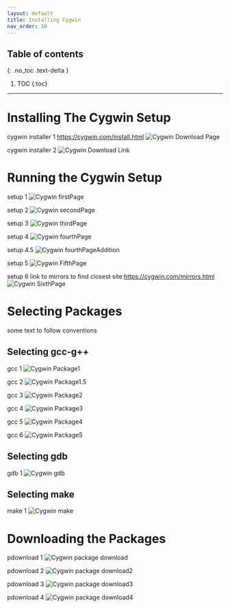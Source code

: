 ```yaml
---
layout: default
title: Installing Cygwin
nav_order: 10
---
```


## Table of contents
{: .no_toc .text-delta }

1. TOC
{:toc}

---

# Installing The Cygwin Setup
cygwin installer 1
https://cygwin.com/install.html
![Cygwin Download Page](https://cdn.discordapp.com/attachments/498622698050813962/695034944111640636/unknown.png "Download")

cygwin installer 2
![Cygwin Download Link](https://cdn.discordapp.com/attachments/498622698050813962/695036150854713416/unknown.png "Download2")

# Running the Cygwin Setup
setup 1
![Cygwin firstPage](https://cdn.discordapp.com/attachments/694977588405469265/694983080238252053/unknown.png "Setup 1")

setup 2
![Cygwin secondPage](https://cdn.discordapp.com/attachments/498622698050813962/695036893087137902/unknown.png "Setup 2")

setup 3
![Cygwin thirdPage](https://cdn.discordapp.com/attachments/694977588405469265/694983315295305878/unknown.png "Setup 3")

setup 4
![Cygwin fourthPage](https://cdn.discordapp.com/attachments/694977588405469265/694984033549156403/unknown.png "Setup 4")

setup 4.5
![Cygwin fourthPageAddition](https://cdn.discordapp.com/attachments/694977588405469265/694984075378819083/unknown.png "Setup 4.5")

setup 5
![Cygwin FifthPage](https://cdn.discordapp.com/attachments/694977588405469265/694984235353768079/unknown.png "Setup 5")


setup 6
link to mirrors to find closest site
https://cygwin.com/mirrors.html
![Cygwin SixthPage](https://cdn.discordapp.com/attachments/694977588405469265/694984840172404806/unknown.png "Setup 6")

# Selecting Packages
some text to follow conventions
## Selecting gcc-g++
gcc 1
![Cygwin Package1](https://cdn.discordapp.com/attachments/498622698050813962/695039018433511434/unknown.png "Package 1")

gcc 2
![Cygwin Package1.5](https://cdn.discordapp.com/attachments/498622698050813962/695042959472590908/unknown.png "Package 1.5")

gcc 3
![Cygwin Package2](https://cdn.discordapp.com/attachments/498622698050813962/695039874658467940/unknown.png "Package 2")

gcc 4
![Cygwin Package3](https://cdn.discordapp.com/attachments/498622698050813962/695040472485330984/unknown.png "Package 3")

gcc 5
![Cygwin Package4](https://cdn.discordapp.com/attachments/498622698050813962/695041017744851014/unknown.png "Package 4")

gcc 6
![Cygwin Package5](https://cdn.discordapp.com/attachments/498622698050813962/695041637331501126/unknown.png "Package 5")

## Selecting gdb
gdb 1
![Cygwin gdb](https://cdn.discordapp.com/attachments/498622698050813962/695043794910838894/unknown.png "gdb 1")

## Selecting make
make 1
![Cygwin make](https://cdn.discordapp.com/attachments/498622698050813962/695044666927743026/unknown.png "make")

# Downloading the Packages
pdownload 1
![Cygwin package download](https://cdn.discordapp.com/attachments/498622698050813962/695045219090956368/unknown.png "package download")

pdownload 2
![Cygwin package download2](https://cdn.discordapp.com/attachments/694977588405469265/694987045621202995/unknown.png "package download 2")

pdownload 3
![Cygwin package download3](https://cdn.discordapp.com/attachments/694977588405469265/694987084036833341/unknown.png "package download 3")

pdownload 4
![Cygwin package download4](https://cdn.discordapp.com/attachments/694977588405469265/694987469409615952/unknown.png "package download 4")
